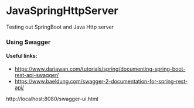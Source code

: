 # JavaSpringHttpServer
Testing out SpringBoot and Java Http server

### Using Swagger
#### Useful links:
* https://www.dariawan.com/tutorials/spring/documenting-spring-boot-rest-api-swagger/
* https://www.baeldung.com/swagger-2-documentation-for-spring-rest-api/

http://localhost:8080/swagger-ui.html
